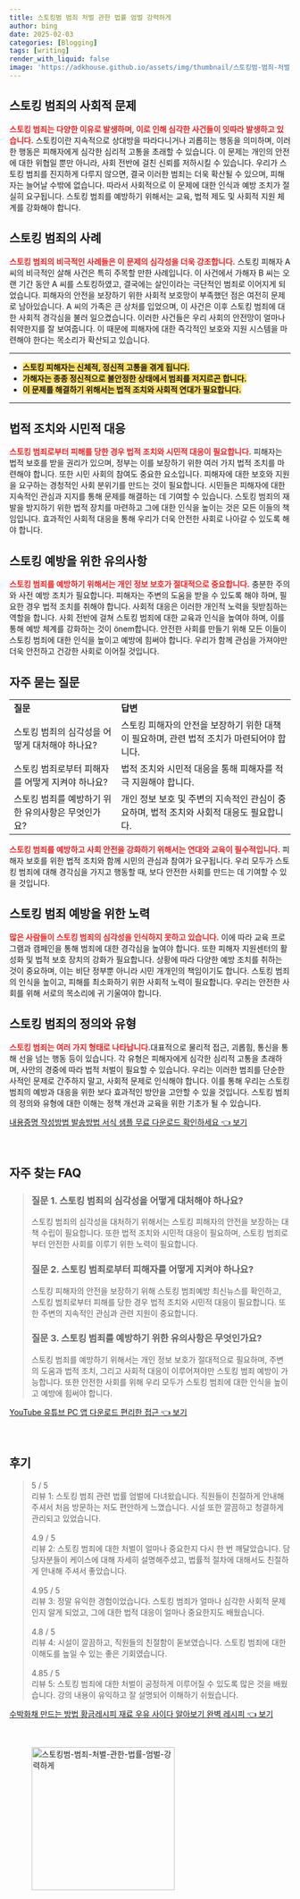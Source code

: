 ```yaml
---
title: 스토킹범 범죄 처벌 관한 법률 엄벌 강력하게
author: bing
date: 2025-02-03
categories: [Blogging]
tags: [writing]
render_with_liquid: false
image: 'https://adkhouse.github.io/assets/img/thumbnail/스토킹범-범죄-처벌-관한-법률-엄벌-강력하게.webp'
---
```



<h2 id='스토킹 범죄의 사회적 문제'>스토킹 범죄의 사회적 문제</h2>

<p><b><span style="color: #ee2323;">스토킹 범죄는 다양한 이유로 발생하며, 이로 인해 심각한 사건들이 잇따라 발생하고 있습니다.</span></b> 스토킹이란 지속적으로 상대방을 따라다니거나 괴롭히는 행동을 의미하며, 이러한 행동은 피해자에게 심각한 심리적 고통을 초래할 수 있습니다. 이 문제는 개인의 안전에 대한 위협일 뿐만 아니라, 사회 전반에 걸친 신뢰를 저하시킬 수 있습니다. 우리가 스토킹 범죄를 진지하게 다루지 않으면, 결국 이러한 범죄는 더욱 확산될 수 있으며, 피해자는 늘어날 수밖에 없습니다. 따라서 사회적으로 이 문제에 대한 인식과 예방 조치가 절실히 요구됩니다. 스토킹 범죄를 예방하기 위해서는 교육, 법적 제도 및 사회적 지원 체계를 강화해야 합니다.</p>

<h2 id='스토킹 범죄의 사례'>스토킹 범죄의 사례</h2>

<p><b><span style="color: #ee2323;">스토킹 범죄의 비극적인 사례들은 이 문제의 심각성을 더욱 강조합니다.</span></b> 스토킹 피해자 A 씨의 비극적인 살해 사건은 특히 주목할 만한 사례입니다. 이 사건에서 가해자 B 씨는 오랜 기간 동안 A 씨를 스토킹하였고, 결국에는 살인이라는 극단적인 범죄로 이어지게 되었습니다. 피해자의 안전을 보장하기 위한 사회적 보호망이 부족했던 점은 여전히 문제로 남아있습니다. A 씨의 가족은 큰 상처를 입었으며, 이 사건은 이후 스토킹 범죄에 대한 사회적 경각심을 불러 일으켰습니다. 이러한 사건들은 우리 사회의 안전망이 얼마나 취약한지를 잘 보여줍니다. 이 때문에 피해자에 대한 즉각적인 보호와 지원 시스템을 마련해야 한다는 목소리가 확산되고 있습니다.</p>

<hr />

<ul>
    <li><b><span style="background-color: #ffe066;">스토킹 피해자는 신체적, 정신적 고통을 겪게 됩니다.</span></b></li>
    <li><b><span style="background-color: #ffe066;">가해자는 종종 정신적으로 불안정한 상태에서 범죄를 저지르곤 합니다.</span></b></li>
    <li><b><span style="background-color: #ffe066;">이 문제를 해결하기 위해서는 법적 조치와 사회적 연대가 필요합니다.</span></b></li>
</ul>

<hr />

<h2 id='법적 조치와 시민적 대응'>법적 조치와 시민적 대응</h2>

<p><b><span style="color: #ee2323;">스토킹 범죄로부터 피해를 당한 경우 법적 조치와 시민적 대응이 필요합니다.</span></b> 피해자는 법적 보호를 받을 권리가 있으며, 정부는 이를 보장하기 위한 여러 가지 법적 조치를 마련해야 합니다. 또한 시민 사회의 참여도 중요한 요소입니다. 피해자에 대한 보호와 지원을 요구하는 경청적인 사회 분위기를 만드는 것이 필요합니다. 시민들은 피해자에 대한 지속적인 관심과 지지를 통해 문제를 해결하는 데 기여할 수 있습니다. 스토킹 범죄의 재발을 방지하기 위한 법적 장치를 마련하고 그에 대한 인식을 높이는 것은 모든 이들의 책임입니다. 효과적인 사회적 대응을 통해 우리가 더욱 안전한 사회로 나아갈 수 있도록 해야 합니다.</p>

<h2 id='스토킹 예방을 위한 유의사항'>스토킹 예방을 위한 유의사항</h2>

<p><b><span style="color: #ee2323;">스토킹 범죄를 예방하기 위해서는 개인 정보 보호가 절대적으로 중요합니다.</span></b> 충분한 주의와 사전 예방 조치가 필요합니다. 피해자는 주변의 도움을 받을 수 있도록 해야 하며, 필요한 경우 법적 조치를 취해야 합니다. 사회적 대응은 이러한 개인적 노력을 뒷받침하는 역할을 합니다. 사회 전반에 걸쳐 스토킹 범죄에 대한 교육과 인식을 높여야 하며, 이를 통해 예방 체계를 강화하는 것이 önem합니다. 안전한 사회를 만들기 위해 모든 이들이 스토킹 범죄에 대한 인식을 높이고 예방에 힘써야 합니다. 우리가 함께 관심을 가져야만 더욱 안전하고 건강한 사회로 이어질 것입니다.</p>

<h2 id='자주 묻는 질문'>자주 묻는 질문</h2>

<table>
    <tr>
        <td><b>질문</b></td>
        <td><b>답변</b></td>
    </tr>
    <tr>
        <td>스토킹 범죄의 심각성을 어떻게 대처해야 하나요?</td>
        <td>스토킹 피해자의 안전을 보장하기 위한 대책이 필요하며, 관련 법적 조치가 마련되어야 합니다.</td>
    </tr>
    <tr>
        <td>스토킹 범죄로부터 피해자를 어떻게 지켜야 하나요?</td>
        <td>법적 조치와 시민적 대응을 통해 피해자를 적극 지원해야 합니다.</td>
    </tr>
    <tr>
        <td>스토킹 범죄를 예방하기 위한 유의사항은 무엇인가요?</td>
        <td>개인 정보 보호 및 주변의 지속적인 관심이 중요하며, 법적 조치와 사회적 대응도 필요합니다.</td>
    </tr>
</table>

<p><b><span style="color: #ee2323;">스토킹 범죄를 예방하고 사회 안전을 강화하기 위해서는 연대와 교육이 필수적입니다.</span></b> 피해자 보호를 위한 법적 조치와 함께 시민의 관심과 참여가 요구됩니다. 우리 모두가 스토킹 범죄에 대해 경각심을 가지고 행동할 때, 보다 안전한 사회를 만드는 데 기여할 수 있을 것입니다.</p>

<h2 id='스토킹 범죄 예방을 위한 노력'>스토킹 범죄 예방을 위한 노력</h2>

<p><b><span style="color: #ee2323;">많은 사람들이 스토킹 범죄의 심각성을 인식하지 못하고 있습니다.</span></b> 이에 따라 교육 프로그램과 캠페인을 통해 범죄에 대한 경각심을 높여야 합니다. 또한 피해자 지원센터의 활성화 및 법적 보호 장치의 강화가 필요합니다. 상황에 따라 다양한 예방 조치를 취하는 것이 중요하며, 이는 비단 정부뿐 아니라 시민 개개인의 책임이기도 합니다. 스토킹 범죄의 인식을 높이고, 피해를 최소화하기 위한 사회적 노력이 필요합니다. 우리는 안전한 사회를 위해 서로의 목소리에 귀 기울여야 합니다.</p>

<h2 id='스토킹 범죄의 정의와 유형'>스토킹 범죄의 정의와 유형</h2>

<p><b><span style="color: #ee2323;">스토킹 범죄는 여러 가지 형태로 나타납니다.</span></b>대표적으로 물리적 접근, 괴롭힘, 통신을 통해 선을 넘는 행동 등이 있습니다. 각 유형은 피해자에게 심각한 심리적 고통을 초래하며, 사안의 경중에 따라 법적 처벌이 필요할 수 있습니다. 우리는 이러한 범죄를 단순한 사적인 문제로 간주하지 말고, 사회적 문제로 인식해야 합니다. 이를 통해 우리는 스토킹 범죄의 예방과 대응을 위한 보다 효과적인 방안을 고안할 수 있을 것입니다. 스토킹 범죄의 정의와 유형에 대한 이해는 정책 개선과 교육을 위한 기초가 될 수 있습니다.</p>


<p><a class="click-button" title="내용증명 작성방법 발송방법 서식 샘플 무료 다운로드 확인하세요" href="https://adkhouse.github.io/posts/%EB%82%B4%EC%9A%A9%EC%A6%9D%EB%AA%85-%EC%9E%91%EC%84%B1%EB%B0%A9%EB%B2%95-%EB%B0%9C%EC%86%A1%EB%B0%A9%EB%B2%95-%EC%84%9C%EC%8B%9D-%EC%83%98%ED%94%8C-%EB%AC%B4%EB%A3%8C-%EB%8B%A4%EC%9A%B4%EB%A1%9C%EB%93%9C-%ED%99%95%EC%9D%B8%ED%95%98%EC%84%B8%EC%9A%94/" rel="dofollow">내용증명 작성방법 발송방법 서식 샘플 무료 다운로드 확인하세요 👈 보기</a></p><br>
<h2 id='자주_찾는_FAQ'>자주 찾는 FAQ</h2>
<div itemscope="" itemtype="https://schema.org/FAQPage"> 
<blockquote> 
<div itemscope="" itemprop="mainEntity" itemtype="https://schema.org/Question"> 
<h3 itemprop="name">질문 1. 스토킹 범죄의 심각성을 어떻게 대처해야 하나요?</h3> 
<div itemscope="" itemprop="acceptedAnswer" itemtype="https://schema.org/Answer"> 
<span itemprop="text"> 
<p>스토킹 범죄의 심각성을 대처하기 위해서는 스토킹 피해자의 안전을 보장하는 대책 수립이 필요합니다. 또한 법적 조치와 시민적 대응이 필요하며, 스토킹 범죄로부터 안전한 사회를 이루기 위한 노력이 필요합니다.</p> 
</span> 
</div> 
</div> 
<div itemscope="" itemprop="mainEntity" itemtype="https://schema.org/Question"> 
<h3 itemprop="name">질문 2. 스토킹 범죄로부터 피해자를 어떻게 지켜야 하나요?</h3> 
<div itemscope="" itemprop="acceptedAnswer" itemtype="https://schema.org/Answer"> 
<span itemprop="text"> 
<p>스토킹 피해자의 안전을 보장하기 위해 스토킹 범죄예방 최신뉴스를 확인하고, 스토킹 범죄로부터 피해를 당한 경우 법적 조치와 시민적 대응이 필요합니다. 또한 주변의 지속적인 관심과 관련 지원이 중요합니다.</p> 
</span> 
</div> 
</div> 
<div itemscope="" itemprop="mainEntity" itemtype="https://schema.org/Question"> 
<h3 itemprop="name">질문 3. 스토킹 범죄를 예방하기 위한 유의사항은 무엇인가요?</h3> 
<div itemscope="" itemprop="acceptedAnswer" itemtype="https://schema.org/Answer"> 
<span itemprop="text"> 
<p>스토킹 범죄를 예방하기 위해서는 개인 정보 보호가 절대적으로 필요하며, 주변의 도움과 법적 조치, 그리고 사회적 대응이 이루어져야만 스토킹 범죄 예방이 가능합니다. 또한 안전한 사회를 위해 우리 모두가 스토킹 범죄에 대한 인식을 높이고 예방에 힘써야 합니다.</p> 
</span> 
</div> 
</div> 
</blockquote> 
</div>
<p><a class="click-button" title="YouTube 유튜브 PC 앱 다운로드 편리한 접근" href="https://adkhouse.github.io/posts/YouTube-%EC%9C%A0%ED%8A%9C%EB%B8%8C-PC-%EC%95%B1-%EB%8B%A4%EC%9A%B4%EB%A1%9C%EB%93%9C-%ED%8E%B8%EB%A6%AC%ED%95%9C-%EC%A0%91%EA%B7%BC/" rel="dofollow">YouTube 유튜브 PC 앱 다운로드 편리한 접근 👈 보기</a></p><br>
<h2 id='후기'>후기</h2>
<div itemscope itemtype="https://schema.org/Product">
  <blockquote>
  <div itemprop="review" itemscope itemtype="https://schema.org/Review">
      <div itemprop="reviewRating" itemscope itemtype="https://schema.org/Rating"> <span itemprop="ratingValue">5</span> / <span itemprop="bestRating">5</span> </div>
      <span itemprop="reviewBody">리뷰 1: 스토킹 범죄 관련 법률 엄벌에 다녀왔습니다. 직원들이 친절하게 안내해주셔서 처음 방문하는 저도 편안하게 느꼈습니다. 시설 또한 깔끔하고 청결하게 관리되고 있었습니다.</span>
  </div>
  <br>
  <div itemprop="review" itemscope itemtype="https://schema.org/Review">
      <div itemprop="reviewRating" itemscope itemtype="https://schema.org/Rating"> <span itemprop="ratingValue">4.9</span> / <span itemprop="bestRating">5</span> </div>
      <span itemprop="reviewBody">리뷰 2: 스토킹 범죄에 대한 처벌이 얼마나 중요한지 다시 한 번 깨달았습니다. 담당자분들이 케이스에 대해 자세히 설명해주셨고, 법률적 절차에 대해서도 친절하게 안내해 주셔서 좋았습니다.</span>
  </div>
  <br>
  <div itemprop="review" itemscope itemtype="https://schema.org/Review">
      <div itemprop="reviewRating" itemscope itemtype="https://schema.org/Rating"> <span itemprop="ratingValue">4.95</span> / <span itemprop="bestRating">5</span> </div>
      <span itemprop="reviewBody">리뷰 3: 정말 유익한 경험이었습니다. 스토킹 범죄가 얼마나 심각한 사회적 문제인지 알게 되었고, 그에 대한 법적 대응이 얼마나 중요한지도 배웠습니다.</span>
  </div>
  <br>
  <div itemprop="review" itemscope itemtype="https://schema.org/Review">
      <div itemprop="reviewRating" itemscope itemtype="https://schema.org/Rating"> <span itemprop="ratingValue">4.8</span> / <span itemprop="bestRating">5</span> </div>
      <span itemprop="reviewBody">리뷰 4: 시설이 깔끔하고, 직원들의 친절함이 돋보였습니다. 스토킹 범죄에 대한 이해도를 높일 수 있는 좋은 기회였습니다.</span>
  </div>
  <br>
  <div itemprop="review" itemscope itemtype="https://schema.org/Review">
      <div itemprop="reviewRating" itemscope itemtype="https://schema.org/Rating"> <span itemprop="ratingValue">4.85</span> / <span itemprop="bestRating">5</span> </div>
      <span itemprop="reviewBody">리뷰 5: 스토킹 범죄에 대한 처벌이 공정하게 이루어질 수 있도록 많은 것을 배웠습니다. 강의 내용이 유익하고 잘 설명되어 이해하기 쉬웠습니다.</span>
  </div>
  </blockquote>
</div>
<p><a class="click-button" title="수박화채 만드는 방법 황금레시피 재료 우유 사이다 알아보기 완벽 레시피" href="https://adkhouse.github.io/posts/%EC%88%98%EB%B0%95%ED%99%94%EC%B1%84-%EB%A7%8C%EB%93%9C%EB%8A%94-%EB%B0%A9%EB%B2%95-%ED%99%A9%EA%B8%88%EB%A0%88%EC%8B%9C%ED%94%BC-%EC%9E%AC%EB%A3%8C-%EC%9A%B0%EC%9C%A0-%EC%82%AC%EC%9D%B4%EB%8B%A4-%EC%95%8C%EC%95%84%EB%B3%B4%EA%B8%B0-%EC%99%84%EB%B2%BD-%EB%A0%88%EC%8B%9C%ED%94%BC/" rel="dofollow">수박화채 만드는 방법 황금레시피 재료 우유 사이다 알아보기 완벽 레시피 👈 보기</a></p><br>
<figure class="image"><img src="https://adkhouse.github.io/assets/img/thumbnail/스토킹범-범죄-처벌-관한-법률-엄벌-강력하게.webp" alt="스토킹범-범죄-처벌-관한-법률-엄벌-강력하게" width="256" height="256"></figure>